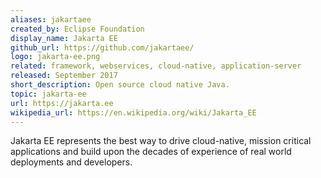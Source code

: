 ```yaml
---
aliases: jakartaee
created_by: Eclipse Foundation
display_name: Jakarta EE
github_url: https://github.com/jakartaee/
logo: jakarta-ee.png
related: framework, webservices, cloud-native, application-server
released: September 2017
short_description: Open source cloud native Java.
topic: jakarta-ee
url: https://jakarta.ee
wikipedia_url: https://en.wikipedia.org/wiki/Jakarta_EE
---
```

Jakarta EE represents the best way to drive cloud-native, mission critical applications and build upon the decades of experience of real world deployments and developers.
